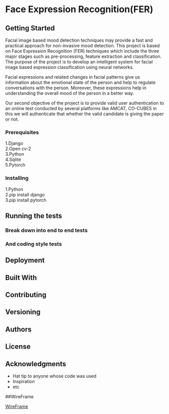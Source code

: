# **Face Expression Recognition(FER)** 


## Getting Started
Facial image based mood detection techniques may provide a fast and practical approach for non-invasive mood detection. 
This project is based on Face Expression Recognition (FER) techniques which include the three major stages such as pre-processing, feature extraction and classification. 
The purpose of the project is to develop an intelligent system for facial image based expression classification using neural networks.

Facial expressions and related changes in facial patterns give us information about the emotional state of the person and help to regulate conversations with the person. 
Moreover, these expressions help in understanding the overall mood of the person in a better way.

Our second objective of the project is to provide valid user authentication to an online test conducted by several platforms like AMCAT, CO-CUBES in this we will authenticate that whether the valid candidate is giving the paper or not.

### Prerequisites

1.Django <br />
2.Open cv-2<br />
3.Python<br />
4.Sqlite<br />
5.Pytorch<br />

### Installing

1.Python <br />
2.pip install django<br />
3.pip install pytorch<br />

## Running the tests


### Break down into end to end tests


### And coding style tests


## Deployment


## Built With


## Contributing

## Versioning

## Authors

## License


## Acknowledgments

* Hat tip to anyone whose code was used
* Inspiration
* etc

##WireFrame

[WireFrame](https://github.com/sitanshu-cse10/Facial_Recognition_amcat_secruity/blob/master/docs/Wireframe/wireframe.pdf)
